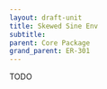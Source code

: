 ```yaml
---
layout: draft-unit
title: Skewed Sine Env
subtitle: 
parent: Core Package
grand_parent: ER-301
---
```


TODO
